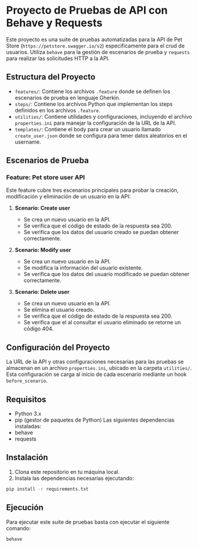 # Proyecto de Pruebas de API con Behave y Requests

Este proyecto es una suite de pruebas automatizadas para la API de Pet Store (`https://petstore.swagger.io/v2`) especificamente para el crud de usuarios. Utiliza `behave` para la gestión de escenarios de prueba y `requests` para realizar las solicitudes HTTP a la API.

## Estructura del Proyecto

- `features/`: Contiene los archivos `.feature` donde se definen los escenarios de prueba en lenguaje Gherkin.
- `steps/`: Contiene los archivos Python que implementan los steps definidos en los archivos `.feature`.
- `utilities/`: Contiene utilidades y configuraciones, incluyendo el archivo `properties.ini` para manejar la configuración de la URL de la API.
- `templates/`: Contiene el body para crear un usuario llamado `create_user.json` donde se configura para tener datos aleatorios en el username.

## Escenarios de Prueba

### Feature: Pet store user API

Este feature cubre tres escenarios principales para probar la creación, modificación y eliminación de un usuario en la API:

1. **Scenario: Create user**
   - Se crea un nuevo usuario en la API.
   - Se verifica que el código de estado de la respuesta sea 200.
   - Se verifica que los datos del usuario creado se puedan obtener correctamente.

2. **Scenario: Modify user**
   - Se crea un nuevo usuario en la API.
   - Se modifica la información del usuario existente.
   - Se verifica que los datos del usuario modificado se puedan obtener correctamente.

3. **Scenario: Delete user**
   - Se crea un nuevo usuario en la API.
   - Se elimina el usuario creado.
   - Se verifica que el código de estado de la respuesta sea 200.
   - Se verifica que el al consultar el usuario eliminado se retorne un código 404.

## Configuración del Proyecto

La URL de la API y otras configuraciones necesarias para las pruebas se almacenan en un archivo `properties.ini`, ubicado en la carpeta `utilities/`. Esta configuración se carga al inicio de cada escenario mediante un hook `before_scenario`.

## Requisitos
- Python 3.x
- pip (gestor de paquetes de Python)
Las siguientes dependencias instaladas:
- behave
- requests

## Instalación

1. Clona este repositorio en tu máquina local.
2. Instala las dependencias necesarias ejecutando:

```bash
pip install -r requirements.txt
```
## Ejecución

Para ejecutar este suite de pruebas basta con ejecutar el siguiente comando:
```bash
behave
```
